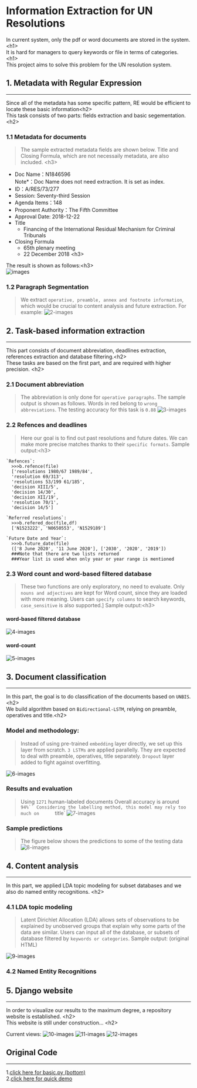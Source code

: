 

Information Extraction for UN Resolutions
===================================
  In current system, only the pdf or word documents are stored in the system.<h1\><br />
  It is hard for managers to query keywords or file in terms of categories. <h1\><br />
  This project aims to solve this problem for the UN resolution system.


## 1. Metadata with Regular Expression
-----------------------------------
  Since all of the metadata has some specific pattern, RE would be efficient to locate these basic information\<h2\><br />
  This task consists of two parts: fields extraction and basic segementation.<h2\><br />


### 1.1 Metadata for documents
> The sample extracted metadata fields are shown below.
> Title and Closing Formula, which are not necessaily metadata, are also included. <h3\><br />

   * Doc Name：N1846596
   <br/>Note*：Doc Name does not need extraction. It is set as index.
   * ID：A/RES/73/277
   * Session: Seventy-third Session
   * Agenda Items：148
   * Proponent Authority：The Fifth Committee
   * Approval Date: 2018-12-22
   * Title
       * Financing of the International Residual Mechanism for Criminal Tribunals
   * Closing Formula
       * 65th plenary meeting
       * 22 December 2018 <h3\><br />


   The result is shown as follows:<h3\><br />
![images](https://github.com/Teagan0207/sycamore/blob/master/spacy%E6%8C%87%E5%8C%97%E4%BB%A5%E5%8C%97/01.png "01")

### 1.2 Paragraph Segmentation
> We extract   `operative, preamble, annex and footnote information`, which would be crucial to content analysis and future extraction.
> For example:
  ![2-images](https://github.com/Teagan0207/sycamore/blob/master/spacy%E6%8C%87%E5%8C%97%E4%BB%A5%E5%8C%97/02.png "02")




## 2. Task-based information extraction
-----------------------------------
  This part consists of document abbreviation, deadlines extraction, references extraction and database filtering.<h2\><br />
  These tasks are based on the first part, and are required with higher precision. <h2\><br />

### 2.1 Document abbreviation
> The abbreviation is only done for   `operative paragraphs`.
> The sample output is shown as follows. Words in red belong to   `wrong abbreviations`.
> The testing accuracy for this task is  `0.88`
  ![3-images](https://github.com/Teagan0207/sycamore/blob/master/spacy%E6%8C%87%E5%8C%97%E4%BB%A5%E5%8C%97/WeChat%20Image_20190401230504.png "03")


### 2.2 Refences and deadlines
> Here our goal is to find out past resolutions and future dates.
> We can make more precise matches thanks to their    `specific formats`.
> Sample output:<h3\><br />

    `Refences`:
      >>>b.refence(file)
      ['resolutions 1980/67 1989/84',
      'resolution 69/313',
      'resolutions 53/199 61/185',
      'decision XIII/5',
      'decision 14/30',
      'decision XII/19',
      'resolution 70/1',
      'decision 14/5']

    `Referred resolutions`:
      >>>b.refered_doc(file,df)
      ['N1523222', 'N0650553', 'N1529189']

    `Future Date and Year`:
      >>>b.future_date(file)
      (['8 June 2020', '11 June 2020'], ['2030', '2020', '2019'])
      ###Note that there are two lists returned
      ###Year list is used when only year or year range is mentioned

### 2.3 Word count and word-based filtered database
> These two functions are only exploratory, no need to evaluate.
> Only     `nouns and adjectives` are kept for Word count, since they are loaded with more meaning.
> Users can      `specify columns` to search keywords,      `case_sensitive` is also supported.]
> Sample output:<h3\><br />

#### word-based filtered database
![4-images](https://github.com/Teagan0207/sycamore/blob/master/spacy%E6%8C%87%E5%8C%97%E4%BB%A5%E5%8C%97/03.png "04")
#### word-count
![5-images](https://github.com/Teagan0207/sycamore/blob/master/spacy指北以北/04.png "05")


## 3. Document classification
-----------------------------------
In this part, the goal is to do classification of the documents based on      `UNBIS`.<h2\><br />
We build algorithm based on      `Bidirectional-LSTM`, relying on preamble, operatives and title.<h2\><br />

### Model and methodology:
> Instead of using pre-trained      `embedding` layer directly, we set up this layer from scratch.
>      `3 LSTMs` are applied parallelly. They are expected to deal with preamble, operatives, title separately.
>      `Dropout` layer added to fight against overfitting.

![6-images](https://github.com/Teagan0207/sycamore/blob/master/spacy%E6%8C%87%E5%8C%97%E4%BB%A5%E5%8C%97/06.png "06")

### Results and evaluation
> Using      `1271` human-labeled documents
> Overall accuracy is around      `94%``
> Considering the labelling method, this model may rely too much on      `title`
![7-images](https://github.com/Teagan0207/sycamore/blob/master/spacy%E6%8C%87%E5%8C%97%E4%BB%A5%E5%8C%97/07.png "07")

### Sample predictions
> The figure below shows the predictions to some of the testing data
![8-images](https://github.com/Teagan0207/sycamore/blob/master/spacy%E6%8C%87%E5%8C%97%E4%BB%A5%E5%8C%97/08.png "08")

## 4. Content analysis
-----------------------------------
In this part, we applied LDA topic modeling for subset databases and we also do named entity recognitions. <h2\><br />

### 4.1 LDA topic modeling
> Latent Dirichlet Allocation (LDA) allows sets of observations to be explained by unobserved groups that explain why some parts of the data are similar.
> Users can input all of the database, or subsets of database filtered by       `keywords or categories`.
> Sample output: (original HTML)

![9-images](https://github.com/Teagan0207/sycamore/blob/master/spacy%E6%8C%87%E5%8C%97%E4%BB%A5%E5%8C%97/09.png "009")

### 4.2 Named Entity Recognitions





## 5. Django website
-----------------------------------
In order to visualize our results to the maximum degree, a repository website is established. <h2\><br />
This website is still under construction... <h2\><br />

Current views:
![10-images](https://github.com/Teagan0207/sycamore/blob/master/spacy%E6%8C%87%E5%8C%97%E4%BB%A5%E5%8C%97/10.png "010")
![11-images](https://github.com/Teagan0207/sycamore/blob/master/spacy%E6%8C%87%E5%8C%97%E4%BB%A5%E5%8C%97/11.png "011")
![12-images](https://github.com/Teagan0207/sycamore/blob/master/spacy%E6%8C%87%E5%8C%97%E4%BB%A5%E5%8C%97/12.png "012")




## Original Code
-----------------------------------
1.[click here for basic.py (bottom)](https://github.com/Teagan0207/sycamore/blob/master/spacy%E6%8C%87%E5%8C%97%E4%BB%A5%E5%8C%97/basic.py)<br />
2.[click here for quick demo](https://github.com/Teagan0207/sycamore/blob/master/spacy%E6%8C%87%E5%8C%97%E4%BB%A5%E5%8C%97/example.ipynb)<br />
